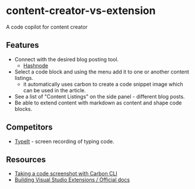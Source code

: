 # content-creator-vs-extension
A code copilot for content creator

## Features
- Connect with the desired blog posting tool.
  - [Hashnode](https://apidocs.hashnode.com)
- Select a code block and using the menu add it to one or another content listings.
  - it automatically uses carbon to create a code snippet image which can be used in the article.
- See a list of "Content Listings" on the side panel - different blog posts.
- Be able to extend content with markdown as content and shape code blocks.

## Competitors
- [TypeIt](https://dev.to/mauro_codes/presenting-typeit-a-vscode-extension-for-content-creators-60d) - screen recording of typing code.

## Resources
- [Taking a code screenshot with Carbon CLI](https://github.com/mixn/carbon-now-cli)
- [Building Visual Studio Extensions / Official docs](https://code.visualstudio.com/api/get-started/your-first-extension)
